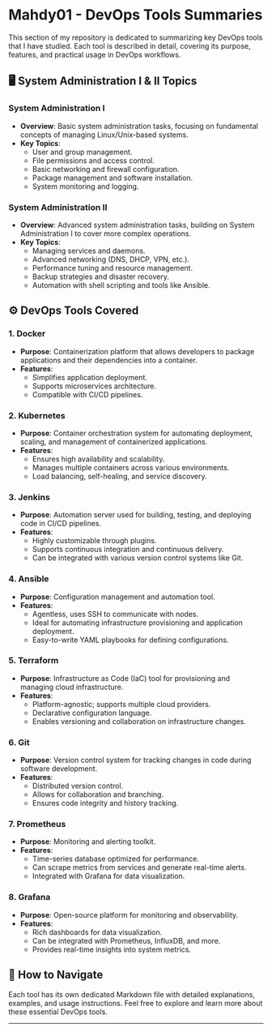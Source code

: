 # Mahdy01 - DevOps Tools Summaries

This section of my repository is dedicated to summarizing key DevOps tools that I have studied. Each tool is described in detail, covering its purpose, features, and practical usage in DevOps workflows. 



## 🖥️ System Administration I & II Topics

### **System Administration I**
   - **Overview**: Basic system administration tasks, focusing on fundamental concepts of managing Linux/Unix-based systems.
   - **Key Topics**:
     - User and group management.
     - File permissions and access control.
     - Basic networking and firewall configuration.
     - Package management and software installation.
     - System monitoring and logging.

### **System Administration II**
   - **Overview**: Advanced system administration tasks, building on System Administration I to cover more complex operations.
   - **Key Topics**:
     - Managing services and daemons.
     - Advanced networking (DNS, DHCP, VPN, etc.).
     - Performance tuning and resource management.
     - Backup strategies and disaster recovery.
     - Automation with shell scripting and tools like Ansible.

## ⚙️ DevOps Tools Covered

### 1. **Docker**
   - **Purpose**: Containerization platform that allows developers to package applications and their dependencies into a container.
   - **Features**:
     - Simplifies application deployment.
     - Supports microservices architecture.
     - Compatible with CI/CD pipelines.
   
### 2. **Kubernetes**
   - **Purpose**: Container orchestration system for automating deployment, scaling, and management of containerized applications.
   - **Features**:
     - Ensures high availability and scalability.
     - Manages multiple containers across various environments.
     - Load balancing, self-healing, and service discovery.
   
### 3. **Jenkins**
   - **Purpose**: Automation server used for building, testing, and deploying code in CI/CD pipelines.
   - **Features**:
     - Highly customizable through plugins.
     - Supports continuous integration and continuous delivery.
     - Can be integrated with various version control systems like Git.

### 4. **Ansible**
   - **Purpose**: Configuration management and automation tool.
   - **Features**:
     - Agentless, uses SSH to communicate with nodes.
     - Ideal for automating infrastructure provisioning and application deployment.
     - Easy-to-write YAML playbooks for defining configurations.

### 5. **Terraform**
   - **Purpose**: Infrastructure as Code (IaC) tool for provisioning and managing cloud infrastructure.
   - **Features**:
     - Platform-agnostic; supports multiple cloud providers.
     - Declarative configuration language.
     - Enables versioning and collaboration on infrastructure changes.

### 6. **Git**
   - **Purpose**: Version control system for tracking changes in code during software development.
   - **Features**:
     - Distributed version control.
     - Allows for collaboration and branching.
     - Ensures code integrity and history tracking.

### 7. **Prometheus**
   - **Purpose**: Monitoring and alerting toolkit.
   - **Features**:
     - Time-series database optimized for performance.
     - Can scrape metrics from services and generate real-time alerts.
     - Integrated with Grafana for data visualization.

### 8. **Grafana**
   - **Purpose**: Open-source platform for monitoring and observability.
   - **Features**:
     - Rich dashboards for data visualization.
     - Can be integrated with Prometheus, InfluxDB, and more.
     - Provides real-time insights into system metrics.

## 📑 How to Navigate

Each tool has its own dedicated Markdown file with detailed explanations, examples, and usage instructions. Feel free to explore and learn more about these essential DevOps tools.

---

